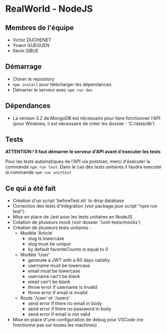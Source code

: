 # RealWorld - NodeJS

## Membres de l'équipe

- Victor DUCHENET
- Yoann GUEGUEN
- Kévin SIBUE

## Démarrage

* Cloner le repository
* `npm install` pour télécharger les dépendances
* Démarrer le serveur avec `npm run dev`

## Dépendances

- La version 3.2 de MongoDB est nécessaire pour faire fonctionner l'API (pour Windows, il est nécessaire de créer les dossier : 'C:/data/db')

## Tests

**ATTENTION ! Il faut démarrer le serveur d'API avant d'executer les tests**

Pour les tests automatiques de l'API via postman, merci d'éxécuter la commande `npm run test`. Dans le cas des tests unitaires il faudra executer la commande `npm run unittest`

## Ce qui a été fait

- Création d'un script 'beforeTest.sh' to drop database
- Correction des tests d'intégration (voir package.json script "npm run test")
- Mise en place de Jest pour les tests unitaires en NodeJS
- Création de plusieurs mock (voir dossier '/unit-tests/mocks')
- Création de plusieurs tests unitaires :
    - Modèle 'Article'
      - slug is lowercase
      - slug must be unique
      - by default favoriteCounts is equal to 0
    - Modèle 'User'
      - generate a JWT with a 60 days validity
      - username must be lowercase
      - email must be lowercase
      - username can't be blank
      - email can't be blank
      - throw error if username is invalid
      - throw error if email is invalid
    - Route '/user' et '/users'
      - send error if there no email in body
      - send error if there no password in body
      - send error if email is not valid
- Mise en place d'une configuration de debug pour VSCode (ne fonctionne pas sur toutes les machines)